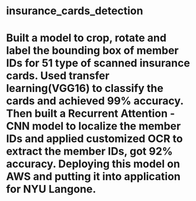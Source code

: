 # insurance_cards_detection

# Built a model to crop, rotate and label the bounding box of member IDs for 51 type of scanned insurance cards. Used transfer learning(VGG16) to classify the cards and achieved 99% accuracy. Then built a Recurrent Attention -CNN model to localize the member IDs and applied customized OCR to extract the member IDs, got 92% accuracy. Deploying this model on AWS and putting it into application for NYU Langone.
